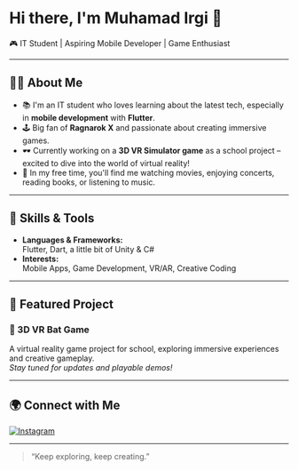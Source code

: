 # Hi there, I'm Muhamad Irgi 👋

🎮 IT Student | Aspiring Mobile Developer | Game Enthusiast

---

## 👨‍💻 About Me

- 📚 I'm an IT student who loves learning about the latest tech, especially in **mobile development** with **Flutter**.
- 🕹️ Big fan of **Ragnarok X** and passionate about creating immersive games.
- 🕶️ Currently working on a **3D VR Simulator game** as a school project – excited to dive into the world of virtual reality!
- 🍿 In my free time, you'll find me watching movies, enjoying concerts, reading books, or listening to music.

---

## 🚀 Skills & Tools

- **Languages & Frameworks:**  
  Flutter, Dart, a little bit of Unity & C#
- **Interests:**  
  Mobile Apps, Game Development, VR/AR, Creative Coding

---

## 📌 Featured Project

### 🦇 3D VR Bat Game
A virtual reality game project for school, exploring immersive experiences and creative gameplay.  
*Stay tuned for updates and playable demos!*

---

## 🌍 Connect with Me

[![Instagram](https://img.shields.io/badge/-Instagram-E4405F?style=flat-square&logo=instagram&logoColor=white&link=https://www.instagram.com/fghiee_/)](https://www.instagram.com/fghiee_/)

---

> “Keep exploring, keep creating.”
